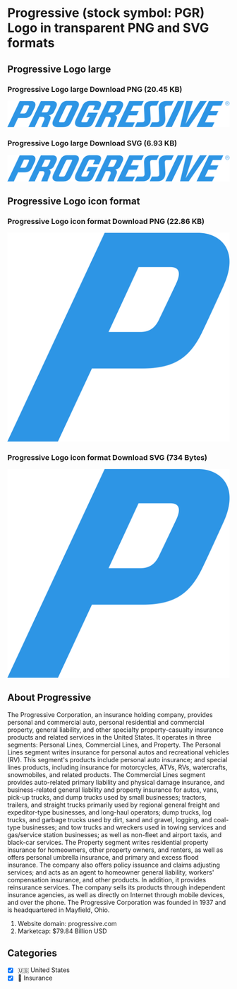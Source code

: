 # Progressive (stock symbol: PGR) Logo in transparent PNG and SVG formats

## Progressive Logo large

### Progressive Logo large Download PNG (20.45 KB)

![Progressive Logo large Download PNG (20.45 KB)](/img/orig/PGR_BIG-532ebeb9.png)

### Progressive Logo large Download SVG (6.93 KB)

![Progressive Logo large Download SVG (6.93 KB)](/img/orig/PGR_BIG-f2ce0967.svg)

## Progressive Logo icon format

### Progressive Logo icon format Download PNG (22.86 KB)

![Progressive Logo icon format Download PNG (22.86 KB)](/img/orig/PGR-459747c6.png)

### Progressive Logo icon format Download SVG (734 Bytes)

![Progressive Logo icon format Download SVG (734 Bytes)](/img/orig/PGR-78739f61.svg)

## About Progressive

The Progressive Corporation, an insurance holding company, provides personal and commercial auto, personal residential and commercial property, general liability, and other specialty property-casualty insurance products and related services in the United States. It operates in three segments: Personal Lines, Commercial Lines, and Property. The Personal Lines segment writes insurance for personal autos and recreational vehicles (RV). This segment's products include personal auto insurance; and special lines products, including insurance for motorcycles, ATVs, RVs, watercrafts, snowmobiles, and related products. The Commercial Lines segment provides auto-related primary liability and physical damage insurance, and business-related general liability and property insurance for autos, vans, pick-up trucks, and dump trucks used by small businesses; tractors, trailers, and straight trucks primarily used by regional general freight and expeditor-type businesses, and long-haul operators; dump trucks, log trucks, and garbage trucks used by dirt, sand and gravel, logging, and coal-type businesses; and tow trucks and wreckers used in towing services and gas/service station businesses; as well as non-fleet and airport taxis, and black-car services. The Property segment writes residential property insurance for homeowners, other property owners, and renters, as well as offers personal umbrella insurance, and primary and excess flood insurance. The company also offers policy issuance and claims adjusting services; and acts as an agent to homeowner general liability, workers' compensation insurance, and other products. In addition, it provides reinsurance services. The company sells its products through independent insurance agencies, as well as directly on Internet through mobile devices, and over the phone. The Progressive Corporation was founded in 1937 and is headquartered in Mayfield, Ohio.

1. Website domain: progressive.com
2. Marketcap: $79.84 Billion USD


## Categories
- [x] 🇺🇸 United States
- [x] 🏦 Insurance
